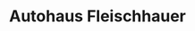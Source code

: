 ---
title: "Autohaus Fleischhauer"
url: /euskirchen/autohaus-fleischhauer-roitzheimer-strasse/
shop: Autohaus
---